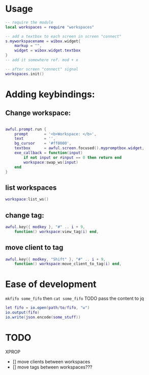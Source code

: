 # Usage

```lua
-- require the module
local workspaces = require "workspaces"

-- add a textbox to each screen in screen "connect"
s.myworkspacename = wibox.widget{
	markup = "",
	widget = wibox.widget.textbox
}
-- add it somewhere ref. mod + x

-- after screen "connect" signal
workspaces.init()
```

# Adding keybindings:

## Change workspace:
```lua

awful.prompt.run {
	prompt       = '<b>Workspace: </b>',
	text         = '',
	bg_cursor    = '#ff0000',
	textbox      = awful.screen.focused().mypromptbox.widget,
	exe_callback = function(input)
		if not input or #input == 0 then return end
		workspace:swap_ws(input)
	end
}
```

## list workspaces

```lua
workspace:list_ws()
```

## change tag:

```lua
awful.key({ modkey }, "#" .. i + 9, 
	function() workspace:view_tag(i) end,
```

## move client to tag

```lua
awful.key({ modkey, "Shift" }, "#" .. i + 9,
	function() workspace:move_client_to_tag(i) end,
```

# Ease of development
`mkfifo some_fifo` then `cat some_fifo`
TODO pass the content to jq
```lua
let fifo = io.open(path/to/fifo, "w")
io.output(fifo)
io.write(json.encode(some_stuff))
```


# TODO
XPROP
- [] move clients between workspaces
- [] move tags between workspaces???
